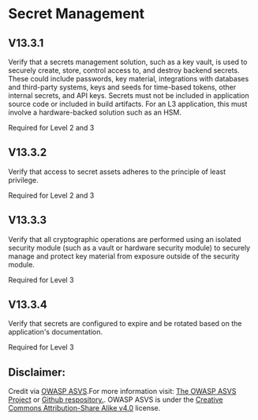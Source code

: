 #  Secret Management
## V13.3.1
Verify that a secrets management solution, such as a key vault, is used to securely create, store, control access to, and destroy backend secrets. These could include passwords, key material, integrations with databases and third-party systems, keys and seeds for time-based tokens, other internal secrets, and API keys. Secrets must not be included in application source code or included in build artifacts. For an L3 application, this must involve a hardware-backed solution such as an HSM.
Required for Level 2 and 3
## V13.3.2
Verify that access to secret assets adheres to the principle of least privilege.
Required for Level 2 and 3
## V13.3.3
Verify that all cryptographic operations are performed using an isolated security module (such as a vault or hardware security module) to securely manage and protect key material from exposure outside of the security module.
Required for Level 3
## V13.3.4
Verify that secrets are configured to expire and be rotated based on the application's documentation.
Required for Level 3

## Disclaimer:
Credit via [OWASP ASVS](https://owasp.org/www-project-application-security-verification-standard/).For more information visit: [The OWASP ASVS Project](https://owasp.org/www-project-application-security-verification-standard/) or [Github respository.](https://github.com/OWASP/ASVS). OWASP ASVS is under the [Creative Commons Attribution-Share Alike v4.0](https://github.com/OWASP/ASVS/blob/v5.0.0/LICENSE.md) license.
